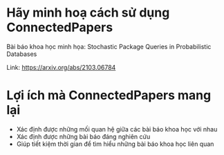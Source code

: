 # Hãy minh hoạ cách sử dụng ConnectedPapers

Bài báo khoa học minh họa: Stochastic Package Queries in Probabilistic Databases

Link: https://arxiv.org/abs/2103.06784

# Lợi ích mà ConnectedPapers mang lại

- Xác định được những mối quan hệ giữa các bài báo khoa học với nhau
- Xác định được những bài báo đáng nghiên cứu
- Giúp tiết kiệm thời gian để tìm hiểu những bài báo khoa học liên quan
